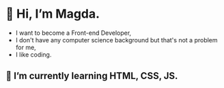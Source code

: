 # 👋 Hi, I’m Magda. 
- I want to become a Front-end Developer, 
- I don't have any computer science background but that's not a problem for me, 
- I like coding.

## 🌱 I’m currently learning HTML, CSS, JS.

<!---
AhuraMagda/AhuraMagda is a ✨ special ✨ repository because its `README.md` (this file) appears on your GitHub profile.
You can click the Preview link to take a look at your changes.
--->
